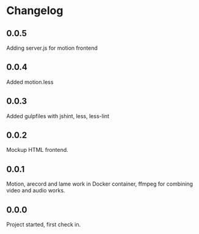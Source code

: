 # Changelog

## 0.0.5
Adding server.js for motion frontend

## 0.0.4
Added motion.less

## 0.0.3
Added gulpfiles with jshint, less, less-lint

## 0.0.2
Mockup HTML frontend.

## 0.0.1
Motion, arecord and lame work in Docker container, ffmpeg for combining video and audio works.

## 0.0.0
Project started, first check in.
